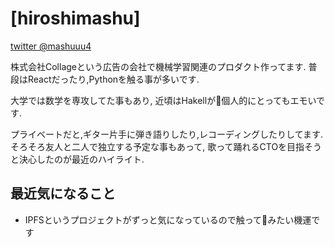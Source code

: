 # [hiroshimashu]

[twitter @mashuuu4](https://twitter.com/mashuuu4?lang=ja)

株式会社Collageという広告の会社で機械学習関連のプロダクト作ってます.
普段はReactだったり,Pythonを触る事が多いです. 

大学では数学を専攻してた事もあり, 近頃はHakellが個人的にとってもエモいです. 

プライベートだと,ギター片手に弾き語りしたり,レコーディングしたりしてます.
そろそろ友人と二人で独立する予定な事もあって, 歌って踊れるCTOを目指そうと決心したのが最近のハイライト.   




## 最近気になること

- IPFSというプロジェクトがずっと気になっているので触ってみたい機運です